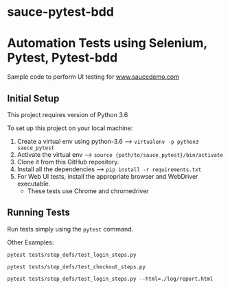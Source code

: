 # sauce-pytest-bdd

# Automation Tests using Selenium, Pytest, Pytest-bdd

Sample code to perform UI testing for www.saucedemo.com

## Initial Setup

This project requires version of Python 3.6

To set up this project on your local machine:

1. Create a virtual env using python-3.6 --> `virtualenv -p python3 sauce_pytest`
2. Activate the virtual env --> `source {path/to/sauce_pytest}/bin/activate`
3. Clone it from this GitHub repository.
4. Install all the dependencies --> `pip install -r requirements.txt`
5. For Web UI tests, install the appropriate browser and WebDriver executable.
   * These tests use Chrome and chromedriver

## Running Tests
Run tests simply using the `pytest` command.

Other Examples:

`pytest tests/step_defs/test_login_steps.py`

`pytest tests/step_defs/test_checkout_steps.py`

`pytest tests/step_defs/test_login_steps.py --html=./log/report.html`
